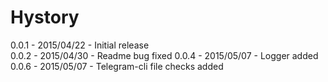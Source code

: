 Hystory
=======

0.0.1 - 2015/04/22 - Initial release  
0.0.2 - 2015/04/30 - Readme bug fixed
0.0.4 - 2015/05/07 - Logger added
0.0.6 - 2015/05/07 - Telegram-cli file checks added
